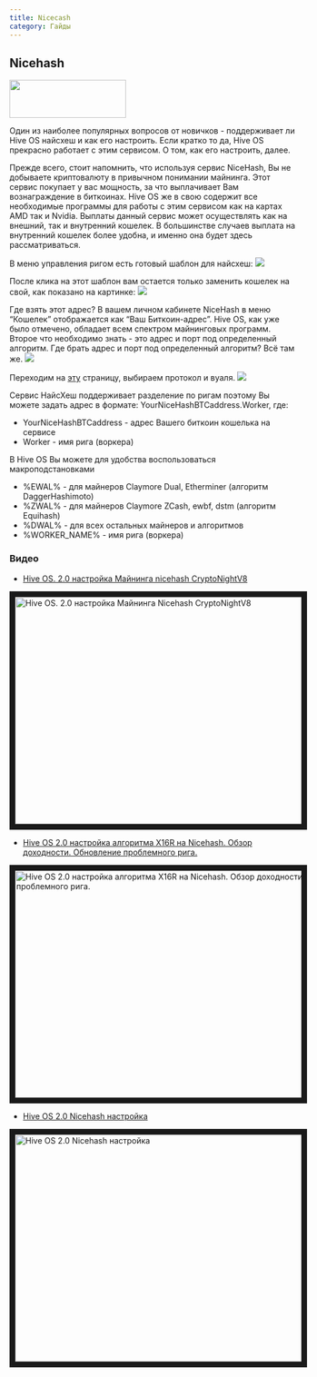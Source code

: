 ```yaml
---
title: Nicecash
category: Гайды
---
```


## Nicehash
<img src="http://forum.hiveos.farm/uploads/editor/vp/1fs7ux2lalf8.png" width="205" height="67">

Один из наиболее популярных вопросов от новичков - поддерживает ли Hive OS найсхеш и как его настроить.
Если кратко то да, Hive OS прекрасно работает с этим сервисом.
О том, как его настроить, далее.

Прежде всего, стоит напомнить, что используя сервис NiceHash, Вы не добываете криптовалюту в привычном понимании майнинга. Этот сервис покупает у вас мощность, за что выплачивает Вам вознаграждение в биткоинах.
Hive OS же в свою содержит все необходимые программы для работы с этим сервисом как на картах AMD так и Nvidia.
Выплаты данный сервис может осуществлять как на внешний, так и внутренний кошелек. В большинстве случаев выплата на внутренний кошелек более удобна, и именно она будет здесь рассматриваться.

В меню управления ригом есть готовый шаблон для найсхеш:
<img src="https://forum.hiveos.farm/uploads/editor/ua/iq1dhcc4nq6u.png">

После клика на этот шаблон вам остается только заменить кошелек на свой, как показано на картинке:
<img src="http://forum.hiveos.farm/uploads/editor/xw/6n0vbcqy513e.png">

Где взять этот адрес? В вашем личном кабинете NiceHash в меню “Кошелек” отображается как “Ваш Биткоин-адрес”.
Hive OS, как уже было отмечено, обладает всем спектром майнинговых программ. Второе что необходимо знать - это адрес и порт под определенный алгоритм.
Где брать адрес и порт под определенный алгоритм? Всё там же.
<img src="http://forum.hiveos.farm/uploads/editor/ur/a10znb744gvh.png">

Переходим на [эту](https://www.nicehash.com/cpu-gpu-mining) страницу, выбираем протокол и вуаля.
<img src="http://forum.hiveos.farm/uploads/editor/th/v4hbxjkigiz8.png">

Сервис НайсХеш поддерживает разделение по ригам поэтому Вы можете задать адрес в формате:
YourNiceHashBTCaddress.Worker,
где:
- YourNiceHashBTCaddress - адрес Вашего биткоин кошелька на сервисе
- Worker - имя рига (воркера)

В Hive OS Вы можете для удобства воспользоваться макроподстановками
- %EWAL% - для майнеров Claymore Dual, Etherminer (алгоритм DaggerHashimoto)
- %ZWAL% - для майнеров Claymore ZCash, ewbf, dstm (алгоритм Equihash)
- %DWAL% - для всех остальных майнеров и алгоритмов
- %WORKER_NAME% - имя рига (воркера)

### Видео
- <a href="https://www.youtube.com/watch?v=W9bnWIwitow">Hive OS. 2.0 настройка Майнинга nicehash CryptoNightV8</a>

<a href="http://www.youtube.com/watch?feature=player_embedded&v=W9bnWIwitow
" target="_blank"><img src="http://img.youtube.com/vi/W9bnWIwitow/0.jpg"
alt="Hive OS. 2.0 настройка Майнинга Nicehash CryptoNightV8" width="630" height="400" border="10" /></a>

- <a href="https://www.youtube.com/watch?v=yHTYCNw-n6k">Hive OS 2.0 настройка алгоритма X16R на Nicehash. Обзор доходности. Обновление проблемного рига.</a>

<a href="http://www.youtube.com/watch?feature=player_embedded&v=yHTYCNw-n6k
" target="_blank"><img src="http://img.youtube.com/vi/yHTYCNw-n6k/0.jpg"
alt="Hive OS 2.0 настройка алгоритма X16R на Nicehash. Обзор доходности. Обновление проблемного рига." width="630" height="400" border="10" /></a>

- <a href="https://www.youtube.com/watch?v=JKnCA50lDDU">Hive OS 2.0 Nicehash настройка</a>

<a href="http://www.youtube.com/watch?feature=player_embedded&v=JKnCA50lDDU
" target="_blank"><img src="http://img.youtube.com/vi/JKnCA50lDDU/0.jpg"
alt="Hive OS 2.0 Nicehash настройка" width="630" height="400" border="10" /></a>
